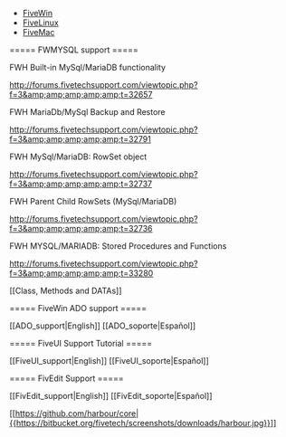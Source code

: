 * [FiveWin](FiveWin)
* [FiveLinux](FiveLinux)
* [FiveMac](FiveMac)

===== FWMYSQL support =====

FWH Built-in MySql/MariaDB functionality

http://forums.fivetechsupport.com/viewtopic.php?f=3&amp;amp;amp;amp;amp;t=32657

FWH MariaDb/MySql Backup and Restore

http://forums.fivetechsupport.com/viewtopic.php?f=3&amp;amp;amp;amp;amp;t=32791

FWH MySql/MariaDB: RowSet object

http://forums.fivetechsupport.com/viewtopic.php?f=3&amp;amp;amp;amp;amp;t=32737

FWH Parent Child RowSets (MySql/MariaDB)

http://forums.fivetechsupport.com/viewtopic.php?f=3&amp;amp;amp;amp;amp;t=32736

FWH MYSQL/MARIADB: Stored Procedures and Functions

http://forums.fivetechsupport.com/viewtopic.php?f=3&amp;amp;amp;amp;amp;t=33280

[[Class, Methods and DATAs]]

===== FiveWin ADO support =====

[[ADO_support|English]] [[ADO_soporte|Español]]


===== FiveUI Support Tutorial =====

[[FiveUI_support|English]] [[FiveUI_soporte|Español]]

===== FivEdit Support =====

[[FivEdit_support|English]] [[FivEdit_soporte|Español]]

[[https://github.com/harbour/core|{{https://bitbucket.org/fivetech/screenshots/downloads/harbour.jpg}}]]
